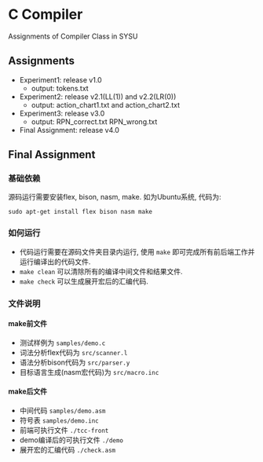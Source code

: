 # C Compiler
Assignments of Compiler Class in SYSU

## Assignments

- Experiment1: release v1.0
    - output: tokens.txt
- Experiment2: release v2.1(LL(1)) and v2.2(LR(0))
    - output: action_chart1.txt and action_chart2.txt
- Experiment3: release v3.0
    - output: RPN_correct.txt RPN_wrong.txt
- Final Assignment: release v4.0

## Final Assignment

### 基础依赖
源码运行需要安装flex, bison, nasm, make. 如为Ubuntu系统, 代码为:

```
sudo apt-get install flex bison nasm make
```

### 如何运行
- 代码运行需要在源码文件夹目录内运行, 使用 `make` 即可完成所有前后端工作并运行编译出的代码文件.
- `make clean` 可以清除所有的编译中间文件和结果文件.
- `make check` 可以生成展开宏后的汇编代码.


### 文件说明

#### make前文件
- 测试样例为 `samples/demo.c`
- 词法分析flex代码为 `src/scanner.l`
- 语法分析bison代码为 `src/parser.y`
- 目标语言生成(nasm宏代码)为 `src/macro.inc`

#### make后文件
- 中间代码 `samples/demo.asm`
- 符号表 `samples/demo.inc`
- 前端可执行文件 `./tcc-front`
- demo编译后的可执行文件 `./demo`
- 展开宏的汇编代码 `./check.asm`